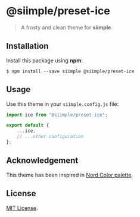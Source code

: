 # @siimple/preset-ice

> A frosty and clean theme for **siimple**.


## Installation

Install this package using **npm**:

```
$ npm install --save siimple @siimple/preset-ice
```

## Usage

Use this theme in your `siimple.config.js` file:

```js
import ice from "@siimple/preset-ice";

export default {
    ...ice,
    // ...other configuration
};
```

## Acknowledgement

This theme has been inspired in [Nord Color palette](https://www.nordtheme.com).

## License

[MIT License](https://github.com/jmjuanes/siimple/blob/main/LICENSE).
